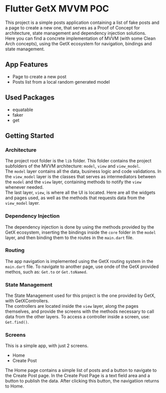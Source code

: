 # Flutter GetX MVVM POC

This project is a simple posts application containing a list of fake posts and a page to create a new one, that serves as a Proof of Concept for architecture, state management and dependency injection solutions.\
Here you can find a concrete implementation of MVVM (with some Clean Arch concepts), using the GetX ecosystem for navigation, bindings and state management.

## App Features

- Page to create a new post
- Posts list from a local random generated model

## Used Packages

- equatable
- faker
- get

## Getting Started

### Architecture

The project root folder is the `lib` folder. This folder contains the project subfolders of the MVVM architecture: `model`, `view` and `view_model`.\
The `model` layer contains all the data, business logic and code validations.
In the `view_model` layer is the classes that serves as intermediators between the `model` and the `view` layer, containing methods to notify the `view` whenever needed.\
The last layer, `view`, is where all the UI is located. Here are all the widgets and pages used, as well as the methods that requests data from the `view_model` layer.

### Dependency Injection

The dependency injection is done by using the methods provided by the GetX ecosystem, inserting the bindings inside the `core` folder in the `model` layer, and then binding them to the routes in the `main.dart` file.

### Routing

The app navigation is implemented using the GetX routing system in the `main.dart` file. To navigate to another page, use onde of the GetX provided methos, such as: `Get.to` or `Get.toNamed`.

### State Management

The State Management used for this project is the one provided by GetX, with GetXControllers.\
The controllers are located inside the `view` layer, along the pages themselves, and provide the screens with the methods necessary to call data from the other layers.
To access a controller inside a screen, use: `Get.find()`.

### Screens

This is a simple app, with just 2 screens.

- Home
- Create Post

The Home page contains a simple list of posts and a button to navigate to the Create Post page. In the Create Post Page is a text field area and a button to publish the data. After clicking this button, the navigatiion returns to Home.
